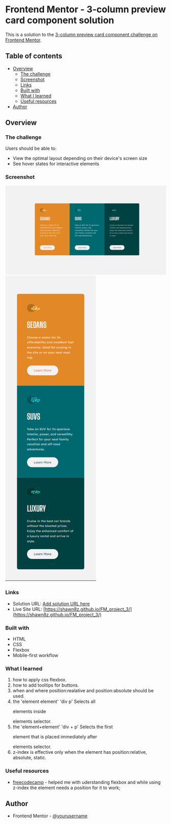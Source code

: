 # Frontend Mentor - 3-column preview card component solution

This is a solution to the [3-column preview card component challenge on Frontend Mentor](https://www.frontendmentor.io/challenges/3column-preview-card-component-pH92eAR2-). 

## Table of contents

- [Overview](#overview)
  - [The challenge](#the-challenge)
  - [Screenshot](#screenshot)
  - [Links](#links)
  - [Built with](#built-with)
  - [What I learned](#what-i-learned)
  - [Useful resources](#useful-resources)
- [Author](#author)

## Overview

### The challenge

Users should be able to:

- View the optimal layout depending on their device's screen size
- See hover states for interactive elements

### Screenshot

![](./screenshots/1440.png)
![](./screenshots/375.png)

### Links

- Solution URL: [Add solution URL here](https://your-solution-url.com)
- Live Site URL: [https://shawn8z.github.io/FM_project_3/](https://shawn8z.github.io/FM_project_3/)

### Built with

- HTML
- CSS
- Flexbox
- Mobile-first workflow

### What I learned

1. how to apply css flexbox.
2. how to add tooltips for buttons.
3. when and where position:realative and position:absolute should be used.
4. the 'element element' 'div p' Selects all <p> elements inside <div> elements selector.
5. the 'element+element' 'div + p' Selects the first <p> element that is placed immediately after <div> elements selector.
6. z-index is effective only when the element has position:relative, absolute, static.

### Useful resources

- [freecodecamp](https://www.freecodecamp.org) - helped me with uderstanding flexbox and while using z-index the element needs a position for it to work;

## Author

- Frontend Mentor - [@yourusername](https://www.frontendmentor.io/profile/yourusername)


